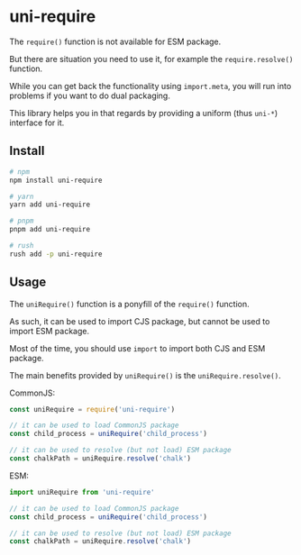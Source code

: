 # uni-require

The `require()` function is not available for ESM package.

But there are situation you need to use it,
for example the `require.resolve()` function.

While you can get back the functionality using `import.meta`,
you will run into problems if you want to do dual packaging.

This library helps you in that regards by providing a uniform (thus `uni-*`) interface for it.

## Install

```sh
# npm
npm install uni-require

# yarn
yarn add uni-require

# pnpm
pnpm add uni-require

# rush
rush add -p uni-require
```

## Usage

The `uniRequire()` function is a ponyfill of the `require()` function.

As such, it can be used to import CJS package,
but cannot be used to import ESM package.

Most of the time, you should use `import` to import both CJS and ESM package.

The main benefits provided by `uniRequire()` is the `uniRequire.resolve()`.

CommonJS:

```ts
const uniRequire = require('uni-require')

// it can be used to load CommonJS package
const child_process = uniRequire('child_process')

// it can be used to resolve (but not load) ESM package
const chalkPath = uniRequire.resolve('chalk')
```

ESM:

```ts
import uniRequire from 'uni-require'

// it can be used to load CommonJS package
const child_process = uniRequire('child_process')

// it can be used to resolve (but not load) ESM package
const chalkPath = uniRequire.resolve('chalk')
```
